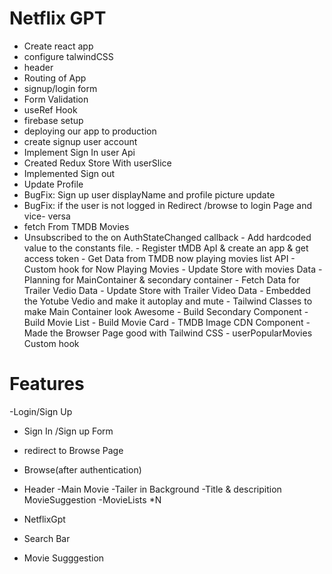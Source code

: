 # Netflix GPT

- Create react app
- configure talwindCSS
- header
- Routing of App
- signup/login form
 - Form Validation
 - useRef Hook
  -  firebase setup
  - deploying our app to production
  - create signup user account
   - Implement Sign In user Api
   -  Created Redux Store With userSlice
   -  Implemented Sign out
   -  Update Profile
   -  BugFix: Sign up user displayName and profile picture update
   -  BugFix: if the user is not logged in Redirect
      /browse to login Page and vice- versa
   -  fetch From TMDB Movies
   -  Unsubscribed to the on AuthStateChanged callback
    - Add  hardcoded value to the constants file.
    - Register tMDB  ApI & create an app & get access token
    -  Get Data from TMDB now playing movies list API
    - Custom hook  for Now Playing Movies
    -  Update Store with movies Data 
    - Planning for MainContainer & secondary container
    -  Fetch Data for Trailer Vedio Data
    -   Update Store with Trailer Video Data
    -   Embedded the Yotube Vedio and make it autoplay and mute
    -  Tailwind Classes to make Main Container look Awesome
    - Build Secondary Component
    - Build Movie List
    - Build Movie Card
    - TMDB Image CDN Component
    - Made the Browser Page good with Tailwind CSS
    - userPopularMovies Custom hook


# Features

-Login/Sign Up
-  Sign In /Sign up Form
- redirect to Browse Page
- Browse(after authentication)
- Header
-Main Movie
-Tailer in Background
-Title & descripition
MovieSuggestion
-MovieLists *N


- NetflixGpt
- Search Bar
- Movie Sugggestion
